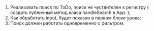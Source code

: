 1. Реализовать поиск по ToDo, поиск не чуствителен к регистру (
    создать публичный метод класа handleSearch в App.
);
2. Как обработать input, будет показно в первом блоке урока;
3. Поиск должен работать одновременно с фильтром.